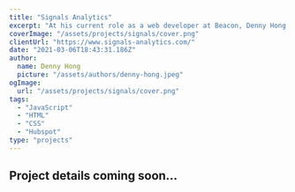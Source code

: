 ```yaml
---
title: "Signals Analytics"
excerpt: "At his current role as a web developer at Beacon, Denny Hong and his teamates worked on Signals Analytics' website. Signals Analytics is a fast-growing business intelligence company that needed to scale up their website quickly with new features and content. Here's a look at how he and his teamates helped reimagine their existing brand guide and execute a number of new web styles across their website."
coverImage: "/assets/projects/signals/cover.png"
clientUrl: "https://www.signals-analytics.com/"
date: "2021-03-06T18:43:31.186Z"
author:
  name: Denny Hong
  picture: "/assets/authors/denny-hong.jpeg"
ogImage:
  url: "/assets/projects/signals/cover.png"
tags:
  - "JavaScript"
  - "HTML"
  - "CSS"
  - "Hubspot"
type: "projects"
---
```


## Project details coming soon...
